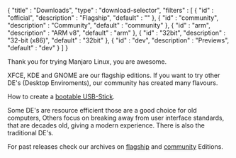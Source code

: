 {
  "title" : "Downloads",
  "type" : "download-selector",
  "filters" : [
  { "id" : "official", "description" : "Flagship", "default" : "" },
  { "id" : "community", "description" : "Community", "default" : "community" },
  { "id" : "arm", "description" : "ARM v8", "default" : "arm" },
  { "id" : "32bit", "description" : "32-bit (x86)", "default" : "32bit" },
  { "id" : "dev", "description" : "Previews", "default" : "dev" }
  ]
}

Thank you for trying Manjaro Linux, you are awesome.

XFCE, KDE and GNOME are our flagship editions. If you want to try other DE's (Desktop Enviroments), our community has created many flavours.

How to create a [bootable USB-Stick](https://manjaro.org/support/firststeps/#making-a-live-system).

Some DE's are resource efficient those are a good choice for old computers, Others focus on breaking away from user interface standards, that are decades old, giving a modern experience. There is also the traditional DE's.

For past releases check our archives on [flagship](https://osdn.net/projects/manjaro/storage) and [community](https://osdn.net/projects/manjaro-community/storage) Editions.
